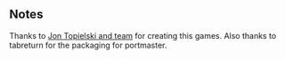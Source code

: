 ## Notes

Thanks to [Jon Topielski and team](https://cyfo.itch.io/paused) for creating this games. Also thanks to tabreturn for the packaging for portmaster.

